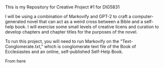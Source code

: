 This is my Repository for Creative Project #1 for DIG5831

I will be using a combination of Markovify and GPT-2 to craft a computer-generated novel
that can act as a weird cross between a Bible and a self-help book. I will exercise some
small levels of creative licens and curation to develop chapters and chapter titles for 
the purposes of the novel. 

To run this project, you will need to run Markovify on the "Text-Conglomerate.txt," 
which is  conglomerate text file of the Book of Ecclesiastes and an online, self-published
Self-Help Book. 

From here
